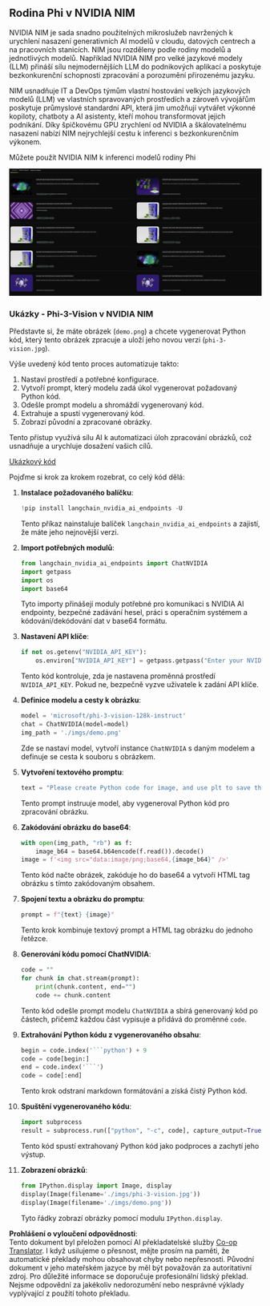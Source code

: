 <!--
CO_OP_TRANSLATOR_METADATA:
{
  "original_hash": "7b08e277df2a9307f861ae54bc30c772",
  "translation_date": "2025-07-16T19:39:25+00:00",
  "source_file": "md/01.Introduction/02/06.NVIDIA.md",
  "language_code": "cs"
}
-->
## Rodina Phi v NVIDIA NIM

NVIDIA NIM je sada snadno použitelných mikroslužeb navržených k urychlení nasazení generativních AI modelů v cloudu, datových centrech a na pracovních stanicích. NIM jsou rozděleny podle rodiny modelů a jednotlivých modelů. Například NVIDIA NIM pro velké jazykové modely (LLM) přináší sílu nejmodernějších LLM do podnikových aplikací a poskytuje bezkonkurenční schopnosti zpracování a porozumění přirozenému jazyku.

NIM usnadňuje IT a DevOps týmům vlastní hostování velkých jazykových modelů (LLM) ve vlastních spravovaných prostředích a zároveň vývojářům poskytuje průmyslové standardní API, která jim umožňují vytvářet výkonné kopiloty, chatboty a AI asistenty, kteří mohou transformovat jejich podnikání. Díky špičkovému GPU zrychlení od NVIDIA a škálovatelnému nasazení nabízí NIM nejrychlejší cestu k inferenci s bezkonkurenčním výkonem.

Můžete použít NVIDIA NIM k inferenci modelů rodiny Phi

![nim](../../../../../translated_images/Phi-NIM.09bebb743387ee4a5028d7d4f8fed55e619711b26c8937526b43a2af980f7dcf.cs.png)

### **Ukázky - Phi-3-Vision v NVIDIA NIM**

Představte si, že máte obrázek (`demo.png`) a chcete vygenerovat Python kód, který tento obrázek zpracuje a uloží jeho novou verzi (`phi-3-vision.jpg`).

Výše uvedený kód tento proces automatizuje takto:

1. Nastaví prostředí a potřebné konfigurace.
2. Vytvoří prompt, který modelu zadá úkol vygenerovat požadovaný Python kód.
3. Odešle prompt modelu a shromáždí vygenerovaný kód.
4. Extrahuje a spustí vygenerovaný kód.
5. Zobrazí původní a zpracované obrázky.

Tento přístup využívá sílu AI k automatizaci úloh zpracování obrázků, což usnadňuje a urychluje dosažení vašich cílů.

[Ukázkový kód](../../../../../code/06.E2E/E2E_Nvidia_NIM_Phi3_Vision.ipynb)

Pojďme si krok za krokem rozebrat, co celý kód dělá:

1. **Instalace požadovaného balíčku**:
    ```python
    !pip install langchain_nvidia_ai_endpoints -U
    ```
    Tento příkaz nainstaluje balíček `langchain_nvidia_ai_endpoints` a zajistí, že máte jeho nejnovější verzi.

2. **Import potřebných modulů**:
    ```python
    from langchain_nvidia_ai_endpoints import ChatNVIDIA
    import getpass
    import os
    import base64
    ```
    Tyto importy přinášejí moduly potřebné pro komunikaci s NVIDIA AI endpointy, bezpečné zadávání hesel, práci s operačním systémem a kódování/dekódování dat v base64 formátu.

3. **Nastavení API klíče**:
    ```python
    if not os.getenv("NVIDIA_API_KEY"):
        os.environ["NVIDIA_API_KEY"] = getpass.getpass("Enter your NVIDIA API key: ")
    ```
    Tento kód kontroluje, zda je nastavena proměnná prostředí `NVIDIA_API_KEY`. Pokud ne, bezpečně vyzve uživatele k zadání API klíče.

4. **Definice modelu a cesty k obrázku**:
    ```python
    model = 'microsoft/phi-3-vision-128k-instruct'
    chat = ChatNVIDIA(model=model)
    img_path = './imgs/demo.png'
    ```
    Zde se nastaví model, vytvoří instance `ChatNVIDIA` s daným modelem a definuje se cesta k souboru s obrázkem.

5. **Vytvoření textového promptu**:
    ```python
    text = "Please create Python code for image, and use plt to save the new picture under imgs/ and name it phi-3-vision.jpg."
    ```
    Tento prompt instruuje model, aby vygeneroval Python kód pro zpracování obrázku.

6. **Zakódování obrázku do base64**:
    ```python
    with open(img_path, "rb") as f:
        image_b64 = base64.b64encode(f.read()).decode()
    image = f'<img src="data:image/png;base64,{image_b64}" />'
    ```
    Tento kód načte obrázek, zakóduje ho do base64 a vytvoří HTML tag obrázku s tímto zakódovaným obsahem.

7. **Spojení textu a obrázku do promptu**:
    ```python
    prompt = f"{text} {image}"
    ```
    Tento krok kombinuje textový prompt a HTML tag obrázku do jednoho řetězce.

8. **Generování kódu pomocí ChatNVIDIA**:
    ```python
    code = ""
    for chunk in chat.stream(prompt):
        print(chunk.content, end="")
        code += chunk.content
    ```
    Tento kód odešle prompt modelu `ChatNVIDIA` a sbírá generovaný kód po částech, přičemž každou část vypisuje a přidává do proměnné `code`.

9. **Extrahování Python kódu z vygenerovaného obsahu**:
    ```python
    begin = code.index('```python') + 9
    code = code[begin:]
    end = code.index('```')
    code = code[:end]
    ```
    Tento krok odstraní markdown formátování a získá čistý Python kód.

10. **Spuštění vygenerovaného kódu**:
    ```python
    import subprocess
    result = subprocess.run(["python", "-c", code], capture_output=True)
    ```
    Tento kód spustí extrahovaný Python kód jako podproces a zachytí jeho výstup.

11. **Zobrazení obrázků**:
    ```python
    from IPython.display import Image, display
    display(Image(filename='./imgs/phi-3-vision.jpg'))
    display(Image(filename='./imgs/demo.png'))
    ```
    Tyto řádky zobrazí obrázky pomocí modulu `IPython.display`.

**Prohlášení o vyloučení odpovědnosti**:  
Tento dokument byl přeložen pomocí AI překladatelské služby [Co-op Translator](https://github.com/Azure/co-op-translator). I když usilujeme o přesnost, mějte prosím na paměti, že automatické překlady mohou obsahovat chyby nebo nepřesnosti. Původní dokument v jeho mateřském jazyce by měl být považován za autoritativní zdroj. Pro důležité informace se doporučuje profesionální lidský překlad. Nejsme odpovědní za jakékoliv nedorozumění nebo nesprávné výklady vyplývající z použití tohoto překladu.